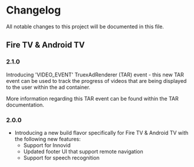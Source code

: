 # Changelog
All notable changes to this project will be documented in this file.

## Fire TV & Android TV

### 2.1.0
Introducing 'VIDEO_EVENT' TruexAdRenderer
(TAR) event - this new TAR event can be used
to track the progress of videos that are being
displayed to the user within the ad container.

More information regarding this TAR event can
be found within the TAR documentation.

### 2.0.0
* Introducing a new build flavor specifically for Fire TV & Android TV with the following new features:
    * Support for Innovid
    * Updated footer UI that support remote navigation
    * Support for speech recognition
